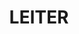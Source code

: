 ---
name: alex segura
title: LEITER
quote: Meine Tätigkeit als bei der Leitung von Großprojekten vom Angebot bis zur Abnahme ist äußerst befriedigend. Da ich für das Management der einzelnen Schritte verantwortlich bin, darf ich das Endergebnis unserer gemeinsamen Anstrengungen hautnah miterleben.
details: |
  Alex Segura leitet das Zimmermanns- und Montageteam von Merritt mit vortrefflichen Handwerkern in Nordamerika. Seine umfassenden Erfahrungen in der Holzbaubranche, die er durch seine Ausbildung als Zimmermannsmeister, seine Tätigkeit als Leiter einer Zimmerei und Inhaber einer Bauschreinerei erworben hat, bringt er bei Merritt ein. Heute koordiniert er sämtliche Mitarbeiter im Außendienst. Alex Segura gibt sich während des gesamten Projektverlaufs, von der Fertigung bis zum Einbau, nur mit einwandfreier Handwerksarbeit und perfekten Ergebnissen zufrieden.

  Alex Segura hat einen Abschluss am Woodworking Institute in Sacramento erworben. Neben seiner Leidenschaft für den Holzbau ist Alex Segura auch leidenschaftlicher Fußballspieler, Familienmensch und engagiert sich in der Freiwilligenarbeit.
image: /uploads/staff-11.jpg
display_order: 11
_comments:
  image: file should be ~600px wide
lang: de
---